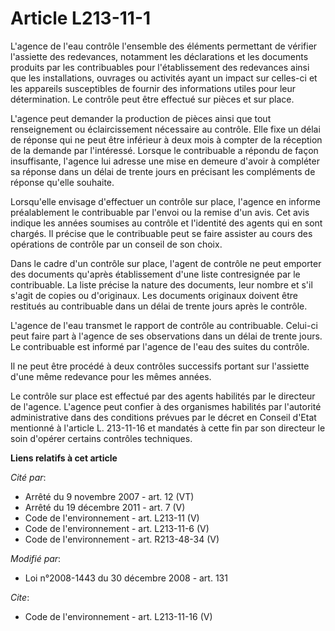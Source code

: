 # Article L213-11-1

L'agence de l'eau contrôle l'ensemble des éléments permettant de vérifier l'assiette des redevances, notamment les
déclarations et les documents produits par les contribuables pour l'établissement des redevances ainsi que les installations,
ouvrages ou activités ayant un impact sur celles-ci et les appareils susceptibles de fournir des informations utiles pour
leur détermination. Le contrôle peut être effectué sur pièces et sur place. 

L'agence peut demander la production de pièces ainsi que tout renseignement ou éclaircissement nécessaire au contrôle. Elle
fixe un délai de réponse qui ne peut être inférieur à deux mois à compter de la réception de la demande par l'intéressé.
Lorsque le contribuable a répondu de façon insuffisante, l'agence lui adresse une mise en demeure d'avoir à compléter sa
réponse dans un délai de trente jours en précisant les compléments de réponse qu'elle souhaite. 

Lorsqu'elle envisage d'effectuer un contrôle sur place, l'agence en informe préalablement le contribuable par l'envoi ou la
remise d'un avis. Cet avis indique les années soumises au contrôle et l'identité des agents qui en sont chargés. Il précise
que le contribuable peut se faire assister au cours des opérations de contrôle par un conseil de son choix. 

Dans le cadre d'un contrôle sur place, l'agent de contrôle ne peut emporter des documents qu'après établissement d'une liste
contresignée par le contribuable. La liste précise la nature des documents, leur nombre et s'il s'agit de copies ou
d'originaux. Les documents originaux doivent être restitués au contribuable dans un délai de trente jours après le contrôle. 

L'agence de l'eau transmet le rapport de contrôle au contribuable. Celui-ci peut faire part à l'agence de ses observations
dans un délai de trente jours. Le contribuable est informé par l'agence de l'eau des suites du contrôle. 

Il ne peut être procédé à deux contrôles successifs portant sur l'assiette d'une même redevance pour les mêmes années. 

Le contrôle sur place est effectué par des agents habilités par le directeur de l'agence. L'agence peut confier à des
organismes habilités par l'autorité administrative dans des conditions prévues par le décret en Conseil d'Etat mentionné à
l'article L. 213-11-16 et mandatés à cette fin par son directeur le soin d'opérer certains contrôles techniques.

**Liens relatifs à cet article**

_Cité par_:

  - Arrêté du 9 novembre 2007 - art. 12 (VT)
  - Arrêté du 19 décembre 2011 - art. 7 (V)
  - Code de l'environnement - art. L213-11 (V)
  - Code de l'environnement - art. L213-11-6 (V)
  - Code de l'environnement - art. R213-48-34 (V)

_Modifié par_:

  - Loi n°2008-1443 du 30 décembre 2008 - art. 131

_Cite_:

  - Code de l'environnement - art. L213-11-16 (V)
